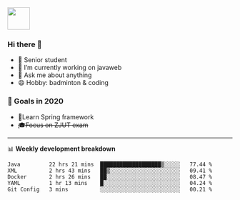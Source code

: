 <img src="https://github.com/egoist/egoist/raw/master/balloon.gif" width="50">

### Hi there 🐏

- 🌱 Senior student
- 🔭 I’m currently working on javaweb
- 💬 Ask me about anything
- 😄 Hobby: badminton & coding

### 🚀 Goals in 2020
+ 🍃Learn Spring framework
+ ~~🎓Focus on ZJUT exam~~
-------

📊 **Weekly development breakdown**
<!--START_SECTION:waka-->
```text
Java         22 hrs 21 mins  ███████████████████▒░░░░░   77.44 % 
XML          2 hrs 43 mins   ██▒░░░░░░░░░░░░░░░░░░░░░░   09.41 % 
Docker       2 hrs 26 mins   ██░░░░░░░░░░░░░░░░░░░░░░░   08.47 % 
YAML         1 hr 13 mins    █░░░░░░░░░░░░░░░░░░░░░░░░   04.24 % 
Git Config   3 mins          ░░░░░░░░░░░░░░░░░░░░░░░░░   00.21 % 
```
<!--END_SECTION:waka-->
